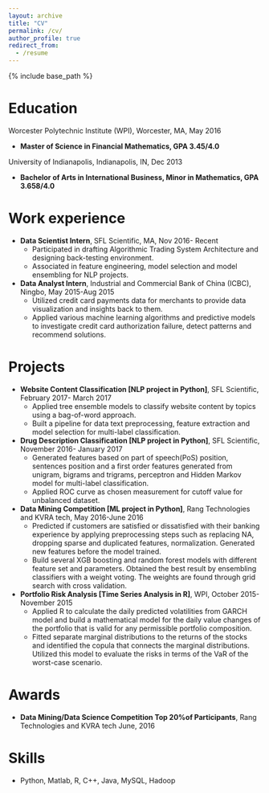 ```yaml
---
layout: archive
title: "CV"
permalink: /cv/
author_profile: true
redirect_from:
  - /resume
---
```


{% include base_path %}

Education
======
Worcester Polytechnic Institute (WPI), Worcester, MA, May 2016
* **Master of Science in Financial Mathematics, GPA 3.45/4.0**

University of Indianapolis, Indianapolis, IN, Dec 2013
* **Bachelor of Arts in International Business, Minor in Mathematics, GPA 3.658/4.0**

Work experience
======
* **Data Scientist Intern**, SFL Scientific, MA, Nov 2016- Recent
  * Participated in drafting Algorithmic Trading System Architecture and designing back-testing environment.
  * Associated in feature engineering, model selection and model ensembling for NLP projects.
* **Data Analyst Intern**, Industrial and Commercial Bank of China (ICBC), Ningbo, May 2015-Aug 2015
  * Utilized credit card payments data for merchants to provide data visualization and insights back to them. 
  * Applied various machine learning algorithms and predictive models to investigate credit card authorization failure, detect patterns and recommend solutions. 

Projects
======
* **Website Content Classification [NLP project in Python]**, SFL Scientific, February 2017- March 2017
  * Applied tree ensemble models to classify website content by topics using a bag-of-word approach.
  * Built a pipeline for data text preprocessing, feature extraction and model selection for multi-label classification.
* **Drug Description Classification [NLP project in Python]**, SFL Scientific, November 2016- January 2017
  * Generated features based on part of speech(PoS) position, sentences position and a first order features generated from unigram, bigrams and trigrams, perceptron and Hidden Markov model for multi-label classification. 
  * Applied ROC curve as chosen measurement for cutoff value for unbalanced dataset. 
* **Data Mining Competition [ML project in Python]**, Rang Technologies and KVRA tech, May 2016-June 2016
  * Predicted if customers are satisfied or dissatisfied with their banking experience by applying preprocessing steps such as replacing NA, dropping sparse and duplicated features, normalization. Generated new features before the model trained. 
  * Build several XGB boosting and random forest models with different feature set and parameters. Obtained the best result by ensembling classifiers with a weight voting. The weights are found through grid search with cross validation.
* **Portfolio Risk Analysis [Time Series Analysis in R]**, WPI, October 2015- November 2015
  * Applied R to calculate the daily predicted volatilities from GARCH model and build a mathematical model for the daily value changes of the portfolio that is valid for any permissible portfolio composition. 
  * Fitted separate marginal distributions to the returns of the stocks and identified the copula that connects the marginal distributions. Utilized this model to evaluate the risks in terms of the VaR of the worst-case scenario. 

Awards
======
* **Data Mining/Data Science Competition Top 20%of Participants**, Rang Technologies and KVRA tech   June, 2016

Skills
======
* Python, Matlab, R, C++, Java, MySQL, Hadoop
